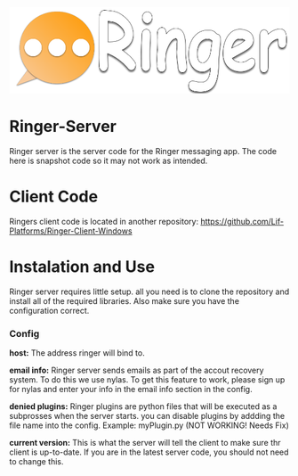 ![Ringer Logo](https://github.com/Lif-Platforms/Ringer-Server/blob/main/.github/Ringerlogo.png)
# Ringer-Server
Ringer server is the server code for the Ringer messaging app. The code here is snapshot code so it may not work as intended. 

# Client Code
Ringers client code is located in another repository: https://github.com/Lif-Platforms/Ringer-Client-Windows

# Instalation and Use
Ringer server requires little setup. all you need is to clone the repository and install all of the required libraries. Also make sure you have the configuration correct. 

### Config

**host:** The address ringer will bind to. 

**email info:** Ringer server sends emails as part of the accout recovery system. To do this we use nylas. To get this feature to work, please sign up for nylas and enter your info in the email info section in the config.

**denied plugins:** Ringer plugins are python files that will be executed as a subprosses when the server starts. you can disable plugins by addding the file name into the config. Example: myPlugin.py (NOT WORKING! Needs Fix)

**current version:** This is what the server will tell the client to make sure thr client is up-to-date. If you are in the latest server code, you should not need to change this. 
